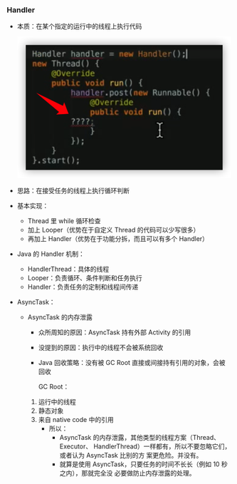 ###  Handler

- 本质：在某个指定的运行中的线程上执行代码

  ![image-20201218104134017](图片/Android多线程.assets/image-20201218104134017.png)

- 思路：在接受任务的线程上执⾏循环判断

- 基本实现：

  - Thread ⾥ while 循环检查
  - 加上 Looper（优势在于⾃定义 Thread 的代码可以少写很多）
  - 再加上 Handler（优势在于功能分拆，⽽且可以有多个 Handler）

- Java 的 Handler 机制：

  - HandlerThread：具体的线程
  - Looper：负责循环、条件判断和任务执⾏ 
  - Handler：负责任务的定制和线程间传递

- AsyncTask：

  - AsyncTask 的内存泄露

    - 众所周知的原因：AsyncTask 持有外部 Activity 的引⽤
    - 没提到的原因：执⾏中的线程不会被系统回收
    - Java 回收策略：没有被 GC Root 直接或间接持有引⽤的对象，会被回收

      GC Root：

    1. 运⾏中的线程
    2. 静态对象
    3. 来⾃ native code 中的引⽤
       - 所以：
         - AsyncTask 的内存泄露，其他类型的线程⽅案（Thread、Executor、 HandlerThread）⼀样都有，所以不要忽略它们，或者认为 AsyncTask ⽐别的⽅ 案更危险。并没有。
         - 就算是使⽤ AsyncTask，只要任务的时间不⻓长（例如 10 秒之内），那就完全没 必要做防⽌内存泄露的处理。